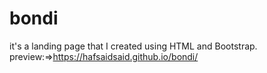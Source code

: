 # bondi
it's a landing page that I created using HTML and Bootstrap.
preview:=>https://hafsaidsaid.github.io/bondi/
